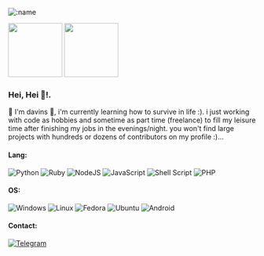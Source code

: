 ![:name](https://count.getloli.com/get/@:motebaya)

<p float="left">
<img height="110em" src="https://github-readme-stats.vercel.app/api?username=motebaya&show_icons=true&theme=radical&layout=compact"/>
<img height="110em" src="https://github-readme-stats.vercel.app/api/top-langs/?username=motebaya&layout=compact&theme=radical&custom_title=Languange" />
</p>

### Hei, Hei 👋!.

:dash: I'm davins :wave:, i'm currently learning how to survive in life :).
i just working with code as hobbies and sometime as part time (freelance) to fill my leisure time after finishing my jobs in the evenings/night.
you won't find large projects with hundreds or dozens of contributors on my profile :)...


#### Lang:

![Python](https://img.shields.io/badge/python-3670A0?style=flat&logo=python&logoColor=ffdd54)
![Ruby](https://img.shields.io/badge/ruby-%23CC342D.svg?style=flat&logo=ruby&logoColor=white)
![NodeJS](https://img.shields.io/badge/node.js-6DA55F?style=flat&logo=node.js&logoColor=white)
![JavaScript](https://img.shields.io/badge/javascript-%23323330.svg?style=flat&logo=javascript&logoColor=%23F7DF1E)
![Shell Script](https://img.shields.io/badge/shell_script-%23121011.svg?style=flat&logo=gnu-bash&logoColor=white)
![PHP](https://img.shields.io/badge/PHP-777BB4?style=flat&logo=php&logoColor=white)

#### OS:

![Windows](https://img.shields.io/badge/Windows-0078D6?style=flat&logo=windows&logoColor=white)
![Linux](https://img.shields.io/badge/Linux-FCC624?style=flat&logo=linux&logoColor=black)
![Fedora](https://img.shields.io/badge/Fedora-294172?style=flat&logo=fedora&logoColor=white)
![Ubuntu](https://img.shields.io/badge/Ubuntu-E95420?style=flat&logo=ubuntu&logoColor=white)
![Android](https://img.shields.io/badge/Android-3DDC84?style=flat&logo=android&logoColor=white)

#### Contact:

[![Telegram](https://badgen.net/badge/Telegram/Mochino/blue?icon=telegram)](https://t.me/dvinchii)
